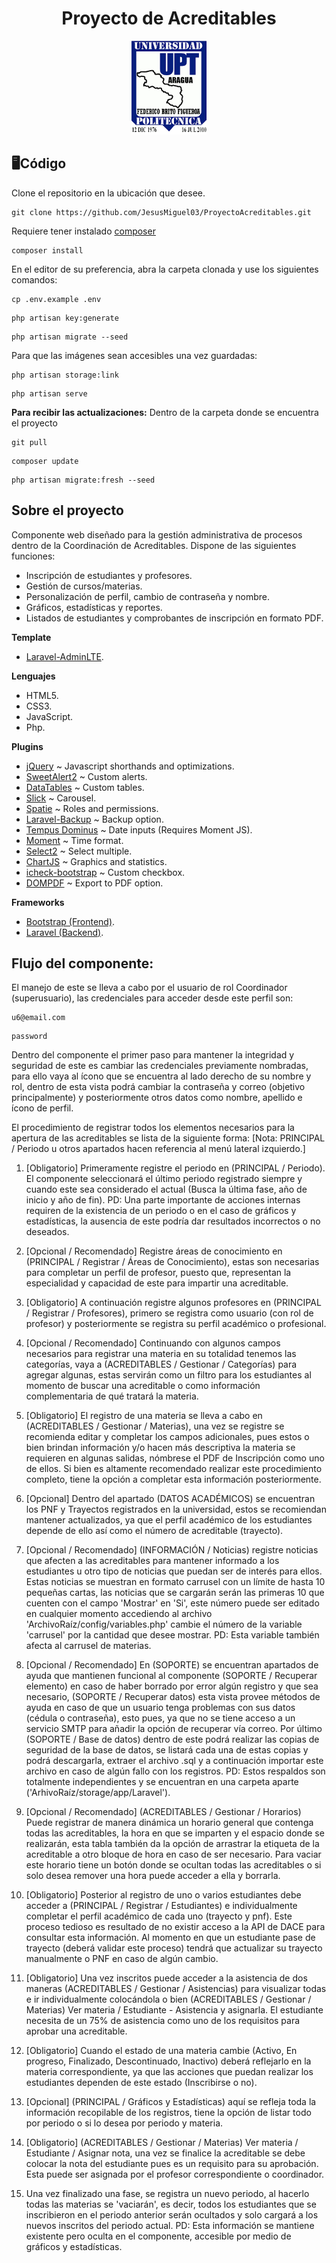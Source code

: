 <h1 align="center">Proyecto de Acreditables</h1>

<p align="center">
    <img src="./public/vendor/img/logo.png" width="120" height="150">
</p>

## 🖥Código
Clone el repositorio en la ubicación que desee.
```
git clone https://github.com/JesusMiguel03/ProyectoAcreditables.git
```
Requiere tener instalado [composer](https://getcomposer.org/download/)
```
composer install
```
En el editor de su preferencia, abra la carpeta clonada y use los siguientes comandos:
```
cp .env.example .env
```
```
php artisan key:generate
```
```
php artisan migrate --seed
```
Para que las imágenes sean accesibles una vez guardadas:
```
php artisan storage:link
```
```
php artisan serve
```
<strong>Para recibir las actualizaciones:</strong>
Dentro de la carpeta donde se encuentra el proyecto
```
git pull
```
```
composer update
```
```
php artisan migrate:fresh --seed
```

## Sobre el proyecto

Componente web diseñado para la gestión administrativa de procesos dentro de la Coordinación de Acreditables. Dispone de las siguientes funciones:

- Inscripción de estudiantes y profesores.
- Gestión de cursos/materias.
- Personalización de perfil, cambio de contraseña y nombre.
- Gráficos, estadísticas y reportes.
- Listados de estudiantes y comprobantes de inscripción en formato PDF.

**Template**
- [Laravel-AdminLTE](https://github.com/jeroennoten/Laravel-AdminLTE).

**Lenguajes**
- HTML5.
- CSS3.
- JavaScript.
- Php.

**Plugins**
- [jQuery](https://jquery.com/download/) ~ Javascript shorthands and optimizations.
- [SweetAlert2](https://sweetalert2.github.io) ~ Custom alerts.
- [DataTables](https://datatables.net) ~ Custom tables.
- [Slick](http://kenwheeler.github.io/slick/) ~ Carousel.
- [Spatie](https://spatie.be/docs/laravel-permission/v5/introduction) ~ Roles and permissions.
- [Laravel-Backup](https://spatie.be/docs/laravel-backup/v6/introduction) ~ Backup option.
- [Tempus Dominus](https://getdatepicker.com/5-4/) ~ Date inputs (Requires Moment JS).
- [Moment](https://momentjs.com/) ~ Time format.
- [Select2](https://select2.org/) ~ Select multiple.
- [ChartJS](https://www.chartjs.org/) ~ Graphics and statistics.
- [icheck-bootstrap](https://bantikyan.github.io/icheck-bootstrap/) ~ Custom checkbox.
- [DOMPDF](https://github.com/barryvdh/laravel-dompdf) ~ Export to PDF option.

**Frameworks**
- [Bootstrap (Frontend)](https://getbootstrap.com/docs/4.6/getting-started/introduction/).
- [Laravel (Backend)](https://laravel.com/docs/8.x/installation).


## Flujo del componente:
El manejo de este se lleva a cabo por el usuario de rol Coordinador (superusuario), las credenciales para acceder desde este perfil son:
```
u6@email.com
```
```
password
```
Dentro del componente el primer paso para mantener la integridad y seguridad de este es cambiar las credenciales previamente nombradas, para ello vaya al ícono que se encuentra al lado derecho de su nombre y rol, dentro de esta vista podrá cambiar la contraseña y correo (objetivo principalmente) y posteriormente otros datos como nombre, apellido e ícono de perfil.

El procedimiento de registrar todos los elementos necesarios para la apertura de las acreditables se lista de la siguiente forma:
[Nota: PRINCIPAL / Periodo u otros apartados hacen referencia al menú lateral izquierdo.]

1. [Obligatorio] Primeramente registre el periodo en (PRINCIPAL / Periodo). El componente seleccionará el último periodo registrado siempre y cuando este sea considerado el actual (Busca la última fase, año de inicio y año de fin). PD: Una parte importante de acciones internas requiren de la existencia de un periodo o en el caso de gráficos y estadísticas, la ausencia de este podría dar resultados incorrectos o no deseados.

2. [Opcional / Recomendado] Registre áreas de conocimiento en (PRINCIPAL / Registrar / Áreas de Conocimiento), estas son necesarias para completar un perfil de profesor, puesto que, representan la especialidad y capacidad de este para impartir una acreditable.

3. [Obligatorio] A continuación registre algunos profesores en (PRINCIPAL / Registrar / Profesores), primero se registra como usuario (con rol de profesor) y posteriormente se registra su perfil académico o profesional.

4. [Opcional / Recomendado] Continuando con algunos campos necesarios para registrar una materia en su totalidad tenemos las categorías, vaya a (ACREDITABLES / Gestionar / Categorías) para agregar algunas, estas servirán como un filtro para los estudiantes al momento de buscar una acreditable o como información complementaria de qué tratará la materia.

5. [Obligatorio] El registro de una materia se lleva a cabo en (ACREDITABLES / Gestionar / Materias), una vez se registre se recomienda editar y completar los campos adicionales, pues estos o bien brindan información y/o hacen más descriptiva la materia se requieren en algunas salidas, nómbrese el PDF de Inscripción como uno de ellos. Si bien es altamente recomendado realizar este procedimiento completo, tiene la opción a completar esta información posteriormente.

6. [Opcional] Dentro del apartado (DATOS ACADÉMICOS) se encuentran los PNF y Trayectos registrados en la universidad, estos se recomiendan mantener actualizados, ya que el perfil académico de los estudiantes depende de ello así como el número de acreditable (trayecto).

7. [Opcional / Recomendado] (INFORMACIÓN / Noticias) registre noticias que afecten a las acreditables para mantener informado a los estudiantes u otro tipo de noticias que puedan ser de interés para ellos. Estas noticias se muestran en formato carrusel con un límite de hasta 10 pequeñas cartas, las noticias que se cargarán serán las primeras 10 que cuenten con el campo 'Mostrar' en 'Si', este número puede ser editado en cualquier momento accediendo al archivo 'ArchivoRaíz/config/variables.php' cambie el número de la variable 'carrusel' por la cantidad que desee mostrar. PD: Esta variable también afecta al carrusel de materias.

8. [Opcional / Recomendado] En (SOPORTE) se encuentran apartados de ayuda que mantienen funcional al componente (SOPORTE / Recuperar elemento) en caso de haber borrado por error algún registro y que sea necesario, (SOPORTE / Recuperar datos) esta vista provee métodos de ayuda en caso de que un usuario tenga problemas con sus datos (cédula o contraseña), esto pues, ya que no se tiene acceso a un servicio SMTP para añadir la opción de recuperar vía correo. Por último (SOPORTE / Base de datos) dentro de este podrá realizar las copias de seguridad de la base de datos, se listará cada una de estas copias y podrá descargarla, extraer el archivo .sql y a continuación importar este archivo en caso de algún fallo con los registros. PD: Estos respaldos son totalmente independientes y se encuentran en una carpeta aparte ('ArhivoRaíz/storage/app/Laravel').

9. [Opcional / Recomendado] (ACREDITABLES / Gestionar / Horarios) Puede registrar de manera dinámica un horario general que contenga todas las acreditables, la hora en que se imparten y el espacio donde se realizarán, esta tabla también da la opción de arrastrar la etiqueta de la acreditable a otro bloque de hora en caso de ser necesario. Para vaciar este horario tiene un botón donde se ocultan todas las acreditables o si solo desea remover una hora puede acceder a ella y borrarla.

10. [Obligatorio] Posterior al registro de uno o varios estudiantes debe acceder a (PRINCIPAL / Registrar / Estudiantes) e individualmente completar el perfil académico de cada uno (trayecto y pnf). Este proceso tedioso es resultado de no existir acceso a la API de DACE para consultar esta información. Al momento en que un estudiante pase de trayecto (deberá validar este proceso) tendrá que actualizar su trayecto manualmente o PNF en caso de algún cambio.

11. [Obligatorio] Una vez inscritos puede acceder a la asistencia de dos maneras (ACREDITABLES / Gestionar / Asistencias) para visualizar todas e ir individualmente colocándola o bien (ACREDITABLES / Gestionar / Materias) Ver materia / Estudiante - Asistencia y asignarla. El estudiante necesita de un 75% de asistencia como uno de los requisitos para aprobar una acreditable.

12. [Obligatorio] Cuando el estado de una materia cambie (Activo, En progreso, Finalizado, Descontinuado, Inactivo) deberá reflejarlo en la materia correspondiente, ya que las acciones que puedan realizar los estudiantes dependen de este estado (Inscribirse o no).

13. [Opcional] (PRINCIPAL / Gráficos y Estadísticas) aquí se refleja toda la información recopilable de los registros, tiene la opción de listar todo por periodo o si lo desea por periodo y materia.

14. [Obligatorio] (ACREDITABLES / Gestionar / Materias) Ver materia / Estudiante / Asignar nota, una vez se finalice la acreditable se debe colocar la nota del estudiante pues es un requisito para su aprobación. Esta puede ser asignada por el profesor correspondiente o coordinador.

15. Una vez finalizado una fase, se registra un nuevo periodo, al hacerlo todas las materias se 'vaciarán', es decir, todos los estudiantes que se inscribieron en el periodo anterior serán ocultados y solo cargará a los nuevos inscritos del periodo actual. PD: Esta información se mantiene existente pero oculta en el componente, accesible por medio de gráficos y estadísticas.
